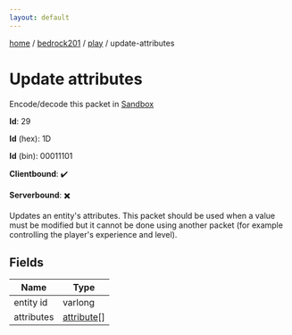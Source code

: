 ```yaml
---
layout: default
---
```


[home](/)  /  [bedrock201](/protocol/bedrock201)  /  [play](/protocol/bedrock201/play)  /  update-attributes

# Update attributes

Encode/decode this packet in [Sandbox](../../../sandbox/bedrock201#Play.UpdateAttributes)

**Id**: 29

**Id** (hex): 1D

**Id** (bin): 00011101

**Clientbound**: ✔️

**Serverbound**: ✖️

Updates an entity's attributes. This packet should be used when a value must be modified but it cannot be done using another packet (for example controlling the player's experience and level).

## Fields

Name | Type
---|---
entity id | varlong
attributes | [attribute](/protocol/bedrock201/types/attribute)[]
